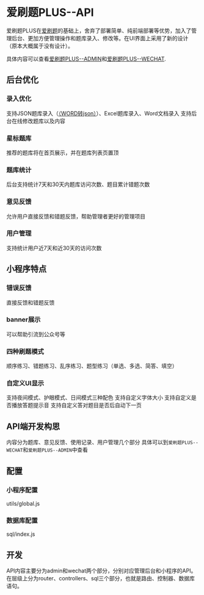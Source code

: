 # 爱刷题PLUS--API
爱刷题PLUS在[爱刷题](https://github.com/moke8/aishuati/)的基础上，舍弃了部署简单、纯前端部署等优势，加入了管理后台、更加方便管理操作和题库录入、修改等。在UI界面上采用了新的设计（原本大概属于没有设计）。

具体内容可以查看[爱刷题PLUS--ADMIN](https://github.com/moke8/aishuati-plus-admin/)和[爱刷题PLUS--WECHAT](https://github.com/moke8/aishuati-plus-wechat/).

## 后台优化

### 录入优化
支持JSON题库录入（[（WORD转json）](https://github.com/moke8/aishuati/)）、Excel题库录入、Word文档录入
支持后台在线修改题库以及内容

### 星标题库
推荐的题库将在首页展示，并在题库列表页置顶

### 题库统计
后台支持统计7天和30天内题库访问次数、题目累计错题次数

### 意见反馈
允许用户直接反馈和错题反馈，帮助管理者更好的管理项目

### 用户管理
支持统计用户近7天和近30天的访问次数

## 小程序特点

### 错误反馈
直接反馈和错题反馈

### banner展示
可以帮助引流到公众号等

### 四种刷题模式
顺序练习、错题练习、乱序练习、题型练习（单选、多选、简答、填空）

### 自定义UI显示
支持夜间模式、护眼模式、日间模式三种配色
支持自定义字体大小
支持自定义是否播放答题提示音
支持自定义答对题目是否后自动下一页


## API端开发构思
内容分为题库、意见反馈、使用记录、用户管理几个部分
具体可以到``` 爱刷题PLUS--WECHAT ```和``` 爱刷题PLUS--ADMIN ```中查看

## 配置
### 小程序配置
utils/global.js

### 数据库配置
sql/index.js

## 开发
API内容主要分为admin和wechat两个部分，分别对应管理后台和小程序的API。
在层级上分为router、controllers、sql三个部分，也就是路由、控制器、数据库语句。
